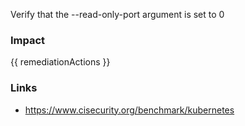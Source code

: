 
Verify that the --read-only-port argument is set to 0

### Impact
<!-- Add Impact here -->

<!-- DO NOT CHANGE -->
{{ remediationActions }}

### Links
- https://www.cisecurity.org/benchmark/kubernetes


